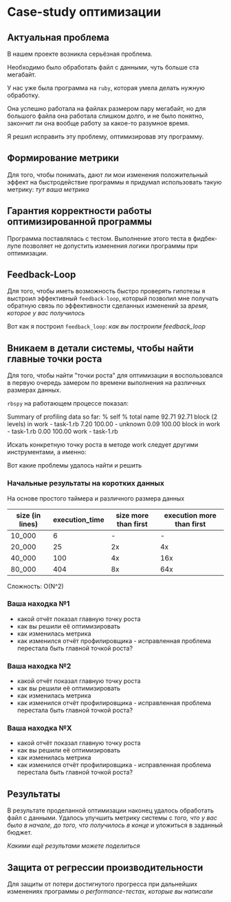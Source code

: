 # Case-study оптимизации

## Актуальная проблема
В нашем проекте возникла серьёзная проблема.

Необходимо было обработать файл с данными, чуть больше ста мегабайт.

У нас уже была программа на `ruby`, которая умела делать нужную обработку.

Она успешно работала на файлах размером пару мегабайт, но для большого файла она работала слишком долго, и не было понятно, закончит ли она вообще работу за какое-то разумное время.

Я решил исправить эту проблему, оптимизировав эту программу.

## Формирование метрики
Для того, чтобы понимать, дают ли мои изменения положительный эффект на быстродействие программы я придумал использовать такую метрику: *тут ваша метрика*

## Гарантия корректности работы оптимизированной программы
Программа поставлялась с тестом. Выполнение этого теста в фидбек-лупе позволяет не допустить изменения логики программы при оптимизации.

## Feedback-Loop
Для того, чтобы иметь возможность быстро проверять гипотезы я выстроил эффективный `feedback-loop`, который позволил мне получать обратную связь по эффективности сделанных изменений за *время, которое у вас получилось*

Вот как я построил `feedback_loop`: *как вы построили feedback_loop*

## Вникаем в детали системы, чтобы найти главные точки роста
Для того, чтобы найти "точки роста" для оптимизации я воспользовался в первую очередь замером по времени выполнения
на различных размерах данных.

`rbspy` на работающем процессе показал:

Summary of profiling data so far:
% self  % total  name
 92.71    92.71  block (2 levels) in work - task-1.rb
  7.20   100.00  <c function> - unknown
  0.09   100.00  block in work - task-1.rb
  0.00   100.00  work - task-1.rb

Искать конкретную точку роста в методе work следует другими инструментами, а именно:



Вот какие проблемы удалось найти и решить

### Начальные результаты на коротких данных

На основе простого таймера и различного размера данных

size (in lines) | execution_time | size more than first | execution more than first
---|---|---|---
10_000 | 6 | - | -
20_000 | 25 | 2x | 4x
40_000 | 100 | 4x | 16x
80_000 | 404 | 8x | 64x

Сложность: O(N^2)

### Ваша находка №1
- какой отчёт показал главную точку роста
- как вы решили её оптимизировать
- как изменилась метрика
- как изменился отчёт профилировщика - исправленная проблема перестала быть главной точкой роста?

### Ваша находка №2
- какой отчёт показал главную точку роста
- как вы решили её оптимизировать
- как изменилась метрика
- как изменился отчёт профилировщика - исправленная проблема перестала быть главной точкой роста?

### Ваша находка №X
- какой отчёт показал главную точку роста
- как вы решили её оптимизировать
- как изменилась метрика
- как изменился отчёт профилировщика - исправленная проблема перестала быть главной точкой роста?

## Результаты
В результате проделанной оптимизации наконец удалось обработать файл с данными.
Удалось улучшить метрику системы с *того, что у вас было в начале, до того, что получилось в конце* и уложиться в заданный бюджет.

*Какими ещё результами можете поделиться*

## Защита от регрессии производительности
Для защиты от потери достигнутого прогресса при дальнейших изменениях программы *о performance-тестах, которые вы написали*

